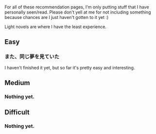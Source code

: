 For all of these recommendation pages, I'm only putting stuff that I have personally seen/read. Please don't yell at me for not including something because chances are I just haven't gotten to it yet :)

Light novels are where I have the least experience.

## Easy

### また、同じ夢を見ていた

I haven't finished it yet, but so far it's pretty easy and interesting.

## Medium

### Nothing yet.

## Difficult

### Nothing yet.